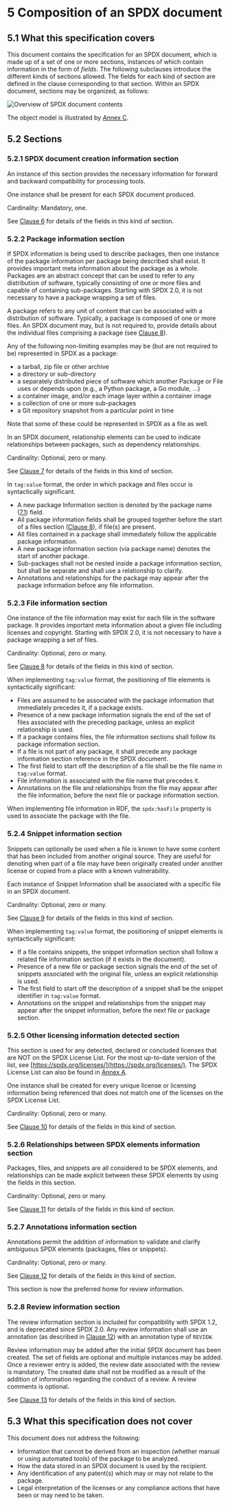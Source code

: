 # 5 Composition of an SPDX document

## 5.1 What this specification covers <a name="5.1"></a>

This document contains the specification for an SPDX document, which is made up of a set of one or more sections, instances of which contain information in the form of *fields*. The following subclauses introduce the different kinds of sections allowed. The fields for each kind of section are defined in the clause corresponding to that section.  Within an SPDX document, sections may be organized, as follows:

![Overview of SPDX document contents](img/spdx-2.3-document.png)

The object model is illustrated by [Annex C](RDF-object-model-and-identifier-syntax.md).

## 5.2 Sections <a name="5.2"></a>

### 5.2.1 SPDX document creation information section <a name="5.2.1"></a>

An instance of this section provides the necessary information for forward and backward compatibility for processing tools.

One instance shall be present for each SPDX document produced. 

Cardinality: Mandatory, one.

See [Clause 6](document-creation-information.md) for details of the fields in this kind of section.

### 5.2.2 Package information section <a name="5.2.2"></a>

If SPDX information is being used to describe packages, then one instance of the package information per package being described shall exist.  It provides important meta information about the package as a whole.  Packages are an abstract concept that can be used to refer to any distribution of software, typically consisting of one or more files and capable of containing sub-packages.  Starting with SPDX 2.0, it is not necessary to have a package wrapping a set of files.

A package refers to any unit of content that can be associated with a distribution of software. Typically, a package is composed of one or more files. An SPDX document may, but is not required to, provide details about the individual files comprising a package (see [Clause 8](file-information.md)).

Any of the following non-limiting examples may be (but are not required to be) represented in SPDX as a package:

* a tarball, zip file or other archive
* a directory or sub-directory
* a separately distributed piece of software which another Package or File uses or depends upon (e.g., a Python package, a Go module, ...)
* a container image, and/or each image layer within a container image
* a collection of one or more sub-packages
* a Git repository snapshot from a particular point in time

Note that some of these could be represented in SPDX as a file as well.

In an SPDX document, relationship elements can be used to indicate relationships between packages, such as dependency relationships.

Cardinality: Optional, zero or many.

See [Clause 7](package-information.md) for details of the fields in this kind of section.

In `tag:value` format, the order in which package and files occur is syntactically significant.

* A new package Information section is denoted by the package name ([7.1](package-information.md#7.1)) field.
* All package information fields shall be grouped together before the start of a files section ([Clause 8](file-information.md)), if file(s) are present.
* All files contained in a package shall immediately follow the applicable package information.
* A new package information section (via package name) denotes the start of another package.
* Sub-packages shall not be nested inside a package information section, but shall be separate and shall use a relationship to clarify.
* Annotations and relationships for the package may appear after the package information before any file information.


### 5.2.3 File information section <a name="5.2.3"></a>

One instance of the file information may exist for each file in the software package. It provides important meta information about a given file including licenses and copyright. Starting with SPDX 2.0, it is not necessary to have a package wrapping a set of files.

Cardinality: Optional, zero or many.

See [Clause 8](file-information.md) for details of the fields in this kind of section.

When implementing `tag:value` format, the positioning of file elements is syntactically significant:

* Files are assumed to be associated with the package information that immediately precedes it, if a package exists.
* Presence of a new package information signals the end of the set of files associated with the preceding package, unless an explicit relationship is used.
* If a package contains files, the file information sections shall follow its package information section.
* If a file is not part of any package, it shall precede any package information section reference in the SPDX document.
* The first field to start off the description of a file shall be the file name in `tag:value` format.
* File information is associated with the file name that precedes it.
* Annotations on the file and relationships from the file may appear after the file information, before the next file or package information section.

When implementing file information in RDF, the `spdx:hasFile` property is used to associate the package with the file.

### 5.2.4 Snippet information section <a name="5.2.4"></a>

Snippets can optionally be used when a file is known to have some content that has been included from another original source. They are useful for denoting when part of a file may have been originally created under another license or copied from a place with a known vulnerability.

Each instance of Snippet Information shall be associated with a specific file in an SPDX document.

Cardinality: Optional, zero or many.

See [Clause 9](snippet-information.md) for details of the fields in this kind of section.

When implementing `tag:value` format, the positioning of snippet elements is syntactically significant:

* If a file contains snippets, the snippet information section shall follow a related file information section (if it exists in the document).
* Presence of a new file or package section signals the end of the set of snippets associated with the original file, unless an explicit relationship is used.
* The first field to start off the description of a snippet shall be the snippet identifier in `tag:value` format.
* Annotations on the snippet and relationships from the snippet may appear after the snippet information, before the next file or package section.


### 5.2.5 Other licensing information detected section <a name="5.2.5"></a>

This section is used for any detected, declared or concluded licenses that are NOT on the SPDX License List. For the most up-to-date version of the list, see [https://spdx.org/licenses/](https://spdx.org/licenses/). The SPDX License List can also be found in [Annex A](SPDX-license-list.md).

One instance shall be created for every unique license or licensing information being referenced that does not match one of the licenses on the SPDX License List. 

Cardinality: Optional, zero or many.

See [Clause 10](other-licensing-information-detected.md) for details of the fields in this kind of section.

### 5.2.6 Relationships between SPDX elements information section <a name="5.2.6"></a>

Packages, files, and snippets are all considered to be SPDX elements, and relationships can be made explicit between these SPDX elements by using the fields in this section. 

Cardinality: Optional, zero or many.

See [Clause 11](relationships-between-SPDX-elements.md) for details of the fields in this kind of section.

### 5.2.7 Annotations information section <a name="5.2.7"></a>

Annotations permit the addition of information to validate and clarify ambiguous SPDX elements (packages, files or snippets).

Cardinality: Optional, zero or many.

See [Clause 12](annotations.md) for details of the fields in this kind of section.

This section is now the preferred home for review information.

### 5.2.8 Review information section <a name="5.2.8"></a>

The review information section is included for compatibility with SPDX 1.2, and is deprecated since SPDX 2.0. Any review information shall use an annotation (as described in [Clause 12](annotations.md)) with an annotation type of `REVIEW`.

Review information may be added after the initial SPDX document has been created. The set of fields are optional and multiple instances may be added. Once a reviewer entry is added, the review date associated with the review is mandatory. The created date shall not be modified as a result of the addition of information regarding the conduct of a review. A review comments is optional.

See [Clause 13](review-information-deprecated.md) for details of the fields in this kind of section.

## 5.3 What this specification does not cover <a name="5.3"></a>

This document does not address the following:

* Information that cannot be derived from an inspection (whether manual or using automated tools) of the package to be analyzed.
* How the data stored in an SPDX document is used by the recipient.
* Any identification of any patent(s) which may or may not relate to the package.
* Legal interpretation of the licenses or any compliance actions that have been or may need to be taken.
